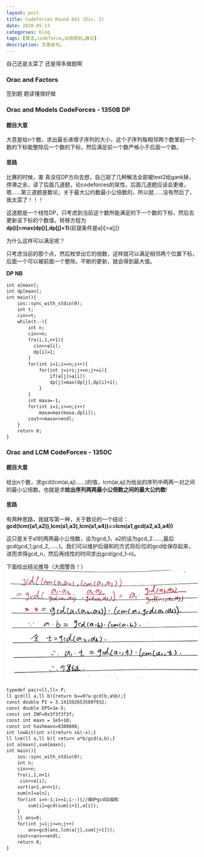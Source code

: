 ```yaml
---
layout: post
title: Codeforces Round 641 (Div. 2)
date: 2020-05-13
categories: blog
tags: [算法,codeforce,动态规划,数论]
description: 文章金句。
---
```


自己还是太菜了 还是得多做题啊

### Orac and Factors
签到题 题读懂很好做

### Orac and Models CodeForces - 1350B  DP
#### 题目大意
大意是给n个数，求出最长递增子序列的大小，这个子序列每相邻两个数里前一个数的下标能整除后一个数的下标，然后满足前一个数严格小于后面一个数。

#### 思路
比赛的时候，害 真没往DP方向去想，自己胡了几种解法全部被test2给gank掉，停滞之余，读了后面几道题，论codeforces的尿性，后面几道题应该会更难，嗯……第三道题是数论，关于最大公约数最小公倍数的，所以就……没有然后了，我太菜了！！！

这道题是一个线性DP，只考虑到当前这个数所能满足的下一个数的下标，然后去更新该下标的个数值，转移方程为<br>
**dp[i]=max(dp[i],dp[j]+1)**(前提条件是a[i]>a[j])<br>

为什么这样可以满足呢？<br>

只考虑当前的那个点，然后枚举出它的倍数，这样就可以满足相邻两个位置下标，后面一个可以被前面一个整除。不断的更新，就会得到最大值。

**DP NB**

```
int a[maxn];
int dp[maxn];
int main(){
    ios::sync_with_stdio(0);
    int t;
    cin>>t;
    while(t--){
        int n;
        cin>>n;
        fro(i,1,n+1){
          cin>>a[i];
          dp[i]=1;
        }
        for(int i=1;i<=n;i++){
            for(int j=i+i;j<=n;j+=i){
                if(a[j]>a[i])
                dp[j]=max(dp[j],dp[i]+1);
            }
        }
        int maxa=-1;
        for(int i=1;i<=n;i++)
            maxa=max(maxa,dp[i]);
        cout<<maxa<<endl;
    }
    return 0;
}
```

### Orac and LCM CodeForces - 1350C

#### 题目大意
给出n个数，求gcd(lcm(ai,aj)……)的值，lcm(ai,aj)为给出的序列中两两一对之间的最小公倍数。也就是求**给出序列两两最小公倍数之间的最大公约数**!

#### 思路
有两种思路，我就写第一种，关于数论的一个结论：**gcd(lcm((a1,a2)),lcm(a1,a3),lcm(a1,a4))==lcm(a1,gcd(a2,a3,a4))**

这只是关于a1的两两最小公倍数，设为gcd_1，a2的设为gcd_2……,最后gcd(gcd_1,gcd_2,……)。我们可以维护后缀和的方式将后i位的gcd给保存起来，进而求得gcd_n，然后再线性的时间求出gcd(gcd_1-n)。

下面给出结论推导（大图警告！）
![0513](/img/0513.jpg)


```
typedef pair<ll,ll> P;
ll gcd(ll a,ll b){return b==0?a:gcd(b,a%b);}
const double PI = 3.1415926535897932;
const double EPS=1e-5;
const int INF=0x3f3f3f3f;
const int maxn = 1e5+10;
const int hashmaxn=8388608;
int lowbit(int x){return x&(-x);}
ll lcm(ll a,ll b){ return a*b/gcd(a,b);}
int a[maxn],sum[maxn];
int main(){
    ios::sync_with_stdio(0);
    int n;
    cin>>n;
    fro(i,1,n+1)
     cin>>a[i];
    sort(a+1,a+n+1);
    sum[n]=a[n];
    for(int i=n-1;i>=1;i--){//维护gcd后缀和
        sum[i]=gcd(sum[i+1],a[i]);
    }
    ll ans=0;
    for(int j=1;j<=n;j++)
        ans=gcd(ans,lcm(a[j],sum[j+1]));
    cout<<ans<<endl;
    return 0;
}
```










